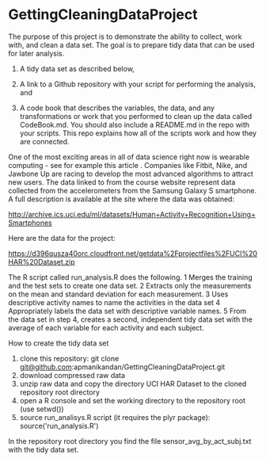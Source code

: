 GettingCleaningDataProject
==========================

The purpose of this project is to demonstrate the ability to collect, work with, and clean a data set. The goal is to prepare tidy data that can be used for later analysis. 

1. A tidy data set as described below, 

2. A link to a Github repository with your script for performing the analysis, and 

3. A code book that describes the variables, the data, and any transformations or work that you performed to clean up the data called CodeBook.md. You should also include a README.md in the repo with your scripts. This repo explains how all of the scripts work and how they are connected.


One of the most exciting areas in all of data science right now is wearable computing - see for example this article . Companies like Fitbit, Nike, and Jawbone Up are racing to develop the most advanced algorithms to attract new users. The data linked to from the course website represent data collected from the accelerometers from the Samsung Galaxy S smartphone. A full description is available at the site where the data was obtained:

http://archive.ics.uci.edu/ml/datasets/Human+Activity+Recognition+Using+Smartphones

Here are the data for the project:

https://d396qusza40orc.cloudfront.net/getdata%2Fprojectfiles%2FUCI%20HAR%20Dataset.zip

 The R script called run_analysis.R  does the following.
 1 Merges the training and the test sets to create one data set.
 2 Extracts only the measurements on the mean and standard deviation for each measurement. 
 3 Uses descriptive activity names to name the activities in the data set
 4 Appropriately labels the data set with descriptive variable names. 
 5 From the data set in step 4, creates a second, independent tidy data set with the average of each variable for each activity and each subject.
 
 How to create the tidy data set

1. clone this repository: git clone git@github.com:apmanikandan/GettingCleaningDataProject.git
2. download compressed raw data
3. unzip raw data and copy the directory UCI HAR Dataset to the cloned repository root directory
4. open a R console and set the working directory to the repository root (use setwd())
5. source run_analisys.R script (it requires the plyr package): source('run_analysis.R')

In the repository root directory you find the file sensor_avg_by_act_subj.txt with the tidy data set.

